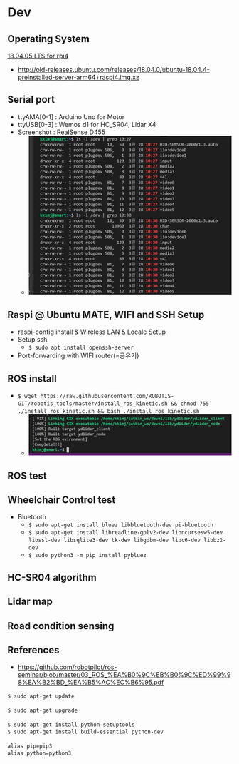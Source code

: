 # Dev
## Operating System

[18.04.05 LTS for rpi4](http://old-releases.ubuntu.com/releases/18.04.0/ubuntu-18.04.4-preinstalled-server-arm64+raspi4.img.xz)

- http://old-releases.ubuntu.com/releases/18.04.0/ubuntu-18.04.4-preinstalled-server-arm64+raspi4.img.xz

## Serial port

* ttyAMA[0-1] : Arduino Uno for Motor
* ttyUSB[0-3] : Wemos d1 for HC_SR04, Lidar X4
* Screenshot : RealSense D455
    * ![serial_port_screenshot](https://raw.githubusercontent.com/KKimj/smartwheelchair/main/images/screenshots/screenshot1.png?raw=true "Title")

## Raspi @ Ubuntu MATE, WIFI and SSH Setup
* raspi-config install & Wireless LAN & Locale Setup
* Setup ssh
    * ```$ sudo apt install openssh-server``` 
* Port-forwarding with WIFI router(=공유기)

## ROS install
* ```$ wget https://raw.githubusercontent.com/ROBOTIS-GIT/robotis_tools/master/install_ros_kinetic.sh && chmod 755 ./install_ros_kinetic.sh && bash ./install_ros_kinetic.sh```
    * ![ros_install_complete](https://raw.githubusercontent.com/KKimj/smartwheelchair/main/images/screenshots/screenshot2.png?raw=true "Title")


## ROS test

## Wheelchair Control test
* Bluetooth
  * ```$ sudo apt-get install bluez libbluetooth-dev pi-bluetooth```
  * ```$ sudo apt-get install libreadline-gplv2-dev libncursesw5-dev libssl-dev libsqlite3-dev tk-dev libgdbm-dev libc6-dev libbz2-dev```
  * ```$ sudo python3 -m pip install pybluez```
  

## HC-SR04 algorithm

## Lidar map

## Road condition sensing


## References
* https://github.com/robotpilot/ros-seminar/blob/master/03_ROS_%EA%B0%9C%EB%B0%9C%ED%99%98%EA%B2%BD_%EA%B5%AC%EC%B6%95.pdf


```
$ sudo apt-get update

$ sudo apt-get upgrade

$ sudo apt-get install python-setuptools
$ sudo apt-get install build-essential python-dev

alias pip=pip3
alias python=python3
```
